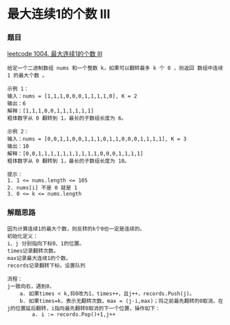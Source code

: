 # 最大连续1的个数 III

### 题目
[leetcode 1004. 最大连续1的个数 III](https://leetcode.cn/problems/max-consecutive-ones-iii/description/)

```
给定一个二进制数组 nums 和一个整数 k，如果可以翻转最多 k 个 0 ，则返回 数组中连续 1 的最大个数 。

示例 1：
输入：nums = [1,1,1,0,0,0,1,1,1,1,0], K = 2
输出：6
解释：[1,1,1,0,0,1,1,1,1,1,1]
粗体数字从 0 翻转到 1，最长的子数组长度为 6。

示例 2：
输入：nums = [0,0,1,1,0,0,1,1,1,0,1,1,0,0,0,1,1,1,1], K = 3
输出：10
解释：[0,0,1,1,1,1,1,1,1,1,1,1,0,0,0,1,1,1,1]
粗体数字从 0 翻转到 1，最长的子数组长度为 10。

提示：
1. 1 <= nums.length <= 105
2. nums[i] 不是 0 就是 1
3. 0 <= k <= nums.length
```

### 解题思路
```
因为计算连续1的最大个数，则反转的k个0也一定是连续的。
初始化定义：
i、j 分别指向下标0、1的位置。
times记录翻转次数。
max记录最大连续1的个数。
records记录翻转下标。设置队列

流程：
j一致向右，遇到0，
    a. 如果times < k,将0改为1，times++，且j++，records.Push(j)。
    b. 如果times=k，表示无翻转次数。max = (j-i,max)；将之前最先翻转的0取消，在j的位置延后翻转，i指向最先翻转0取消的下一个位置，操作如下：
        a. i := records.Pop()+1,j++
```
